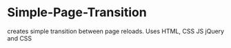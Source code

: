 # Simple-Page-Transition
creates simple transition between page reloads. Uses HTML, CSS JS jQuery and CSS
